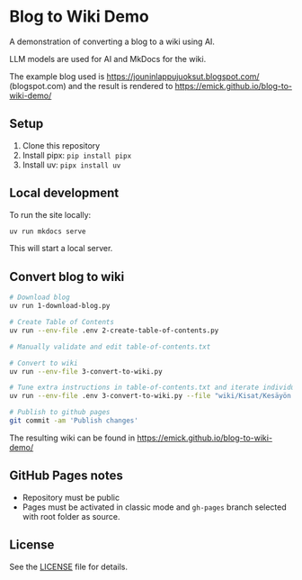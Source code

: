 # Blog to Wiki Demo

A demonstration of converting a blog to a wiki using AI.

LLM models are used for AI and MkDocs for the wiki.

The example blog used is https://jouninlappujuoksut.blogspot.com/ (blogspot.com) and the result is rendered to https://emick.github.io/blog-to-wiki-demo/

## Setup

1. Clone this repository
2. Install pipx: `pip install pipx` 
3. Install uv: `pipx install uv` 

## Local development

To run the site locally:

```bash
uv run mkdocs serve
```

This will start a local server.

## Convert blog to wiki

```bash
# Download blog
uv run 1-download-blog.py

# Create Table of Contents
uv run --env-file .env 2-create-table-of-contents.py

# Manually validate and edit table-of-contents.txt

# Convert to wiki
uv run --env-file 3-convert-to-wiki.py

# Tune extra instructions in table-of-contents.txt and iterate individual articles if necessary
uv run --env-file .env 3-convert-to-wiki.py --file "wiki/Kisat/Kesäyön 60.md"

# Publish to github pages
git commit -am 'Publish changes'
```

The resulting wiki can be found in https://emick.github.io/blog-to-wiki-demo/

## GitHub Pages notes

- Repository must be public
- Pages must be activated in classic mode and `gh-pages` branch selected with root folder as source.

## License

See the [LICENSE](LICENSE) file for details.
